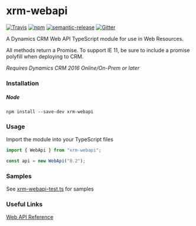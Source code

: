 # xrm-webapi
[![Travis](https://img.shields.io/travis/rust-lang/rust.svg?style=flat-square)](https://travis-ci.org/derekfinlinson/xrm-webapi)
[![npm](https://img.shields.io/npm/v/xrm-webapi.svg?style=flat-square)](https://www.npmjs.com/package/xrm-webapi)
[![semantic-release](https://img.shields.io/badge/%20%20%F0%9F%93%A6%F0%9F%9A%80-semantic--release-e10079.svg?style=flat-square)](https://github.com/semantic-release/semantic-release)
[![Gitter](https://img.shields.io/gitter/room/nwjs/nw.js.svg?style=flat-square)](https://gitter.im/xrm-webapi/Lobby)

A Dynamics CRM Web API TypeScript module for use in Web Resources.

All methods return a Promise. To support IE 11, be sure to include a promise polyfill when deploying to CRM.

*Requires Dynamics CRM 2016 Online/On-Prem or later*

### Installation

##### Node

```
npm install --save-dev xrm-webapi
```
### Usage

Import the module into your TypeScript files

```typescript
import { WebApi } from "xrm-webapi";

const api = new WebApi("8.2");
```

### Samples
See [xrm-webapi-test.ts](test/xrm-webapi-test.ts) for samples

### Useful Links

[Web API Reference](https://msdn.microsoft.com/en-us/library/mt593051.aspx)
